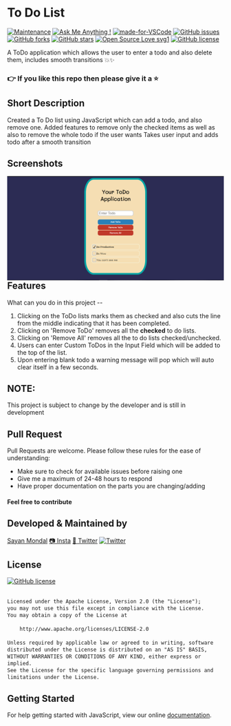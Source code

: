 # To Do List

[![Maintenance](https://img.shields.io/badge/Maintained%3F-yes-green.svg)](https://GitHub.com/Naereen/StrapDown.js/graphs/commit-activity) [![Ask Me Anything !](https://img.shields.io/badge/Ask%20me-anything-1abc9c.svg)](https://GitHub.com/Naereen/ama) [![made-for-VSCode](https://img.shields.io/badge/Made%20for-VSCode-1f425f.svg)](https://code.visualstudio.com/) [![GitHub issues](https://img.shields.io/github/issues/S-ayanide/To-Do-List.svg?style=plastic)](https://github.com/S-ayanide/To-Do-List/issues)
[![GitHub forks](https://img.shields.io/github/forks/S-ayanide/To-Do-List.svg?style=social)](https://github.com/S-ayanide/To-Do-List/network) [![GitHub stars](https://img.shields.io/github/stars/S-ayanide/To-Do-List.svg?style=popout)](https://github.com/S-ayanide/To-Do-List/stargazers) [![Open Source Love svg1](https://badges.frapsoft.com/os/v1/open-source.svg?v=103)](https://github.com/ellerbrock/open-source-badges/)
[![GitHub license](https://img.shields.io/github/license/S-ayanide/To-Do-List.svg?style=for-the-badge)](https://github.com/S-ayanide/To-Do-List/blob/master/LICENSE)

A ToDo application which allows the user to enter a todo and also delete them, includes smooth transitions 💥✨
### 👉 If you like this repo then please give it a ⭐️

## Short Description
Created a To Do list using JavaScript which can add a todo, and also remove one.
Added features to remove only the checked items as well as also to remove the whole todo if the user wants
Takes user input and adds todo after a smooth transition

## Screenshots
<img src="images/ToDo.PNG"
     alt="Home Screen"
     style="float: left; margin-right: 10px;"/>
     
## Features
What can you do in this project --
1. Clicking on the ToDo lists marks them as checked and also cuts the line from the middle indicating that it has been completed.
2. Clicking on 'Remove ToDo' removes all the **checked** to do lists.
3. Clicking on 'Remove All' removes all the to do lists checked/unchecked.
4. Users can enter Custom ToDos in the Input Field which will be added to the top of the list.
5. Upon entering blank todo a warning message will pop which will auto clear itself in a few seconds.

## NOTE:
This project is subject to change by the developer and is still in development
     
## Pull Request

Pull Requests are welcome. Please follow these rules for the ease of understanding:
* Make sure to check for available issues before raising one
* Give me a maximum of 24-48 hours to respond
* Have proper documentation on the parts you are changing/adding

#### Feel free to contribute

## Developed & Maintained by
[Sayan Mondal](https://github.com/S-ayanide) 
[📷 Insta](https://www.instagram.com/s_ayanide/)
[🐤 Twitter](https://www.instagram.com/s_ayanide/) [![Twitter](https://img.shields.io/twitter/url/https/github.com/S-ayanide/To-Do-List.svg?style=social)](https://twitter.com/intent/tweet?text=Wow:&url=https%3A%2F%2Fgithub.com%2FS-ayanide%2FTo-Do-List)

## License 
[![GitHub license](https://img.shields.io/github/license/S-ayanide/To-Do-List.svg?style=for-the-badge)](https://github.com/S-ayanide/To-Do-List/blob/master/LICENSE)
```Copyright 2019 Sayan Mondal

Licensed under the Apache License, Version 2.0 (the "License");
you may not use this file except in compliance with the License.
You may obtain a copy of the License at

    http://www.apache.org/licenses/LICENSE-2.0

Unless required by applicable law or agreed to in writing, software
distributed under the License is distributed on an "AS IS" BASIS,
WITHOUT WARRANTIES OR CONDITIONS OF ANY KIND, either express or implied.
See the License for the specific language governing permissions and
limitations under the License.
```

## Getting Started
For help getting started with JavaScript, view our online [documentation](https://developer.mozilla.org/en-US/docs/Web/JavaScript).
